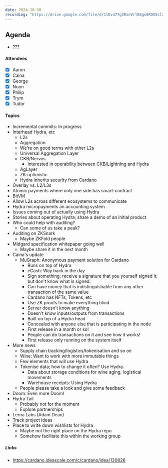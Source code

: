 ```yaml
---
date: 2024-10-30
recording: "https://drive.google.com/file/d/1lDva77g3RxeVrlB4gn6ROX5cl2heOsGc/view?usp=drive_link"
---
```


## Agenda
- ???

#### Attendees

- [x] Aaron
- [x] Caina
- [x] George
- [x] Noon
- [x] Philip
- [x] Trym
- [x] Tudor

#### Topics

- Incremental commits: In progress
- Interhead Hydra, etc
  - L2s
  - Aggregation
  - We're on good terms with other L2s
  - Universal Aggregation Layer
  - CKB/Nervos
    - Interested in operability between CKB/Lightning and Hydra
  - AgLayer
  - ZK-optimistic
  - Hydra inherits security from Cardano
- Overlay vs. L2/L3s
- Atomic payments where only one side has smart-contract
- BitVM
- Allow L2s across different ecosystems to communicate
- Hydra micropayments an accounting system
- Issues coming out of actually using Hydra
- Stories about operating Hydra; share a demo of an initial product
- Who could help with auditing?
  - Can some of us take a peak?
- Auditing on ZKSnark
  - Maybe ZKFold people
- Midgard specification whitepaper going well
  - Maybe share it in the next month
- Caina's update
  - MuGraph: Anonymous payment solution for Cardano
    - Runs on top of Hydra
    - eCash: Way back in the day
    - Sign something; receive a signature that you yourself signed it; but
      don't know what is signed.
    - Can have money that is indistinguishable from any other transaction of
      the same value
    - Cardano has NFTs, Tokens, etc
    - Use ZK proofs to make everything blind
    - Server doesn't know anything
    - Doesn't know inputs/outputs from transactions
    - Built on top of a Hydra head
    - Concealed with anyone else that is participating in the node
    - First release in a month or so!
    - People can do transactions on it and see how it works!
    - First release only running on the system itself
- More news
  - Supply chain tracking/logistics/tokenisation and so on
  - Wine: Want to work with more immutable things
  - Few elements that will use Hydra
  - Tokenise data; how to change it often? Use Hydra.
    - Data about storage conditions for wine aging; logistical movements
    - Warehouse receipts: Using Hydra
  - People please take a look and give some feedback
- Doom: Even more Doom!
- Hydra Tail
  - Probably not for the moment
  - Explore partnerships
- Lerna Labs (Adam Dean)
- Track project ideas
- Place to write down wishlists for Hydra
  - Maybe not the right place on the Hydra repo
  - Somehow facilitate this within the working group

##### Links

- <https://cardano.ideascale.com/c/cardano/idea/130826>
